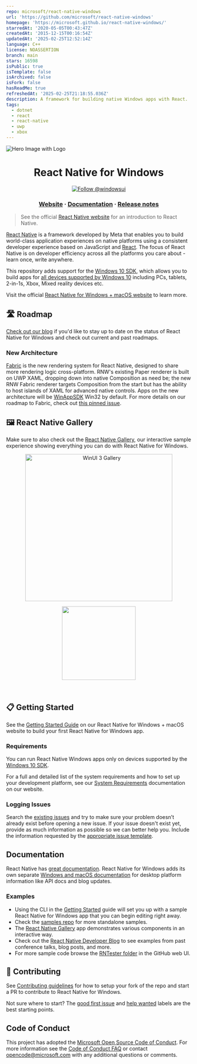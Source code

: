 ```yaml
---
repo: microsoft/react-native-windows
url: 'https://github.com/microsoft/react-native-windows'
homepage: 'https://microsoft.github.io/react-native-windows/'
starredAt: '2020-05-05T00:43:47Z'
createdAt: '2015-12-15T00:16:54Z'
updatedAt: '2025-02-25T12:52:14Z'
language: C++
license: NOASSERTION
branch: main
stars: 16598
isPublic: true
isTemplate: false
isArchived: false
isFork: false
hasReadMe: true
refreshedAt: '2025-02-25T21:18:55.036Z'
description: A framework for building native Windows apps with React.
tags:
  - dotnet
  - react
  - react-native
  - uwp
  - xbox
---
```


![Hero Image with Logo](https://github.com/microsoft/react-native-windows/raw/main/.github/hero2.png)

<h1 align="center"> React Native for Windows </h1>

<p align="center">
  <a href="https://twitter.com/intent/follow?&screen_name=ReactNativeMSFT">
    <img src="https://img.shields.io/twitter/follow/windowsui.svg?label=Follow ReactNativeMSFT on X" alt="Follow @windowsui" />
  </a>
</p>

<h3 align="center">
  <a href="https://microsoft.github.io/react-native-windows">Website</a>
  <span> · </span>
  <a href="https://microsoft.github.io/react-native-windows/docs/getting-started">Documentation</a>
  <span> · </span>
  <a href="https://github.com/microsoft/react-native-windows/releases">Release notes</a>
</h3>

> See the official [React Native website](https://reactnative.dev/) for an introduction to React Native.

[React Native](https://reactnative.dev) is a framework developed by Meta that enables you to build world-class application experiences on native platforms using a consistent developer experience based on JavaScript and [React](https://reactjs.org/). The focus of React Native is on developer efficiency across all the platforms you care about - learn once, write anywhere.

This repository adds support for the [Windows 10 SDK](https://developer.microsoft.com/en-us/windows/downloads), which allows you to build apps for [all devices supported by Windows 10](https://developer.microsoft.com/en-us/windows/get-started-windows-10) including PCs, tablets, 2-in-1s, Xbox, Mixed reality devices etc.

Visit the official [React Native for Windows + macOS website](https://microsoft.github.io/react-native-windows) to learn more.

## 🛣️ Roadmap
[Check out our blog](https://microsoft.github.io/react-native-windows/blog/) if you'd like to stay up to date on the status of React Native for Windows and check out current and past roadmaps.

### New Architecture
[Fabric](https://reactnative.dev/architecture/fabric-renderer) is the new rendering system for React Native, designed to share more rendering logic cross-platform. RNW's existing Paper renderer is built on UWP XAML, dropping down into native Composition as need be; the new RNW Fabric renderer targets Composition from the start but has the ability to host islands of XAML for advanced native controls. Apps on the new architecture will be [WinAppSDK](https://learn.microsoft.com/en-us/windows/apps/windows-app-sdk/) Win32 by default. For more details on our roadmap to Fabric, check out [this pinned issue](https://github.com/microsoft/react-native-windows/issues/12042).

## 🖼️ React Native Gallery
Make sure to also check out the [React Native Gallery](https://github.com/microsoft/react-native-gallery), our interactive sample experience showing everything you can do with React Native for Windows.

<p align="center">
<img src="docs/img/rn-gallery.png" alt="WinUI 3 Gallery" width="400"/>
</p>
<p align="center">
<a href="https://www.microsoft.com/en-us/p/react-native-gallery/9npg0b292h4r?launch=true
	&mode=mini">
	<img src="docs/img/storeBadge.png" width="200"/>
</a>
</p>
</br>

## 📋 Getting Started
See the [Getting Started Guide](https://microsoft.github.io/react-native-windows/docs/getting-started) on our React Native for Windows + macOS website to build your first React Native for Windows app.

### Requirements
You can run React Native Windows apps only on devices supported by the [Windows 10 SDK](https://developer.microsoft.com/en-us/windows/downloads).

For a full and detailed list of the system requirements and how to set up your development platform, see our [System Requirements](https://microsoft.github.io/react-native-windows/docs/rnw-dependencies) documentation on our website.

### Logging Issues
Search the [existing issues](https://github.com/microsoft/react-native-windows/issues) and try to make sure your problem doesn’t already exist before opening a new issue. If your issue doesn't exist yet, provide as much information as possible so we can better help you. Include the information requested by the [appropriate issue template](https://github.com/microsoft/react-native-windows/issues/new/choose).

## Documentation
React Native has [great documentation](https://reactnative.dev/docs/getting-started). React Native for Windows adds its own separate [Windows and macOS documentation](https://microsoft.github.io/react-native-windows/) for desktop platform information like API docs and blog updates.

### Examples
- Using the CLI in the [Getting Started](https://microsoft.github.io/react-native-windows/docs/getting-started) guide will set you up with a sample React Native for Windows app that you can begin editing right away.
- Check the [samples repo](https://github.com/microsoft/react-native-windows-samples) for more standalone samples.
- The [React Native Gallery](https://github.com/microsoft/react-native-gallery) app demonstrates various components in an interactive way.
- Check out the [React Native Developer Blog](https://devblogs.microsoft.com/react-native/) to see examples from past conference talks, blog posts, and more.
- For more sample code browse the [RNTester folder](https://github.com/microsoft/react-native-windows/tree/main/packages/e2e-test-app/windows/RNTesterApp) in the GitHub web UI.

## 📢 Contributing
See [Contributing guidelines](https://github.com/microsoft/react-native-windows/blob/main/CONTRIBUTING.md) for how to setup your fork of the repo and start a PR to contribute to React Native for Windows.

Not sure where to start? The [good first issue](https://github.com/microsoft/react-native-windows/labels/good%20first%20issue) and [help wanted](https://github.com/microsoft/react-native-windows/labels/help%20wanted) labels are the best starting points.

## Code of Conduct
This project has adopted the [Microsoft Open Source Code of Conduct](https://opensource.microsoft.com/codeofconduct/). For more information see the [Code of Conduct FAQ](https://opensource.microsoft.com/codeofconduct/faq/) or contact [opencode@microsoft.com](mailto:opencode@microsoft.com) with any additional questions or comments.
